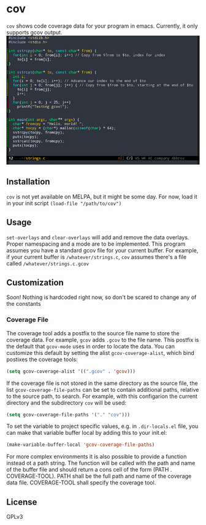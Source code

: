 # cov
`cov` shows code coverage data for your program in emacs. Currently, it only supports gcov output.
![Screenshot](example.png)
## Installation
`cov` is not yet available on MELPA, but it might be some day.
For now, load it in your init script
`(load-file "/path/to/cov")`
## Usage
`set-overlays` and `clear-overlays` will add and remove the data overlays. Proper namespacing and a mode are to be implemented.
This program assumes you have a standard gcov file for your current buffer. For example, if your current buffer is `/whatever/strings.c`, `cov` assumes there's a file called `/whatever/strings.c.gcov`
## Customization
Soon! Nothing is hardcoded right now, so don't be scared to change any of the constants

### Coverage File
The coverage tool adds a postfix to the source file name to store the coverage data. For example, `gcov` adds `.gcov` to the file name. This postfix is the default that `gcov-mode` uses in order to locate the data.
You can customize this default by setting the alist `gcov-coverage-alist`, which bind postixes the coverage tools:
```lisp
(setq gcov-coverage-alist '((".gcov" . 'gcov)))
```

If the coverage file is not stored in the same directory as the source file, the list `gcov-coverage-file-paths` can be set to contain additional paths, relative to the source path, to search. For example, with this configarion the current directory and the subdirectory `cov` will be used:
```lisp
(setq gcov-coverage-file-paths '("." "cov")))
```

To set the variable to project specific values, e.g. in `.dir-locals.el` file, you can make that variable buffer local by adding this to your init.el:

```lisp
(make-variable-buffer-local 'gcov-coverage-file-paths)
```

For more complex environments it is also possible to provide a function instead ot a path string. The function will be called with the path and name of the buffer file and should return a cons cell of the form (PATH . COVERAGE-TOOL). PATH shall be the full path and name of the coverage data file. COVERAGE-TOOL shall specify the coverage tool.

## License
GPLv3
